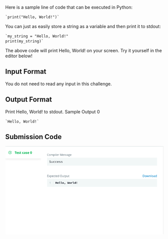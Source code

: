 Here is a sample line of code that can be executed in Python:

    `print("Hello, World!")`
You can just as easily store a string as a variable and then print it to stdout:

    `my_string = "Hello, World!"
    print(my_string)`

The above code will print Hello, World! on your screen. Try it yourself in the editor below!

## Input Format

You do not need to read any input in this challenge.

## Output Format

Print Hello, World! to stdout.
Sample Output 0

    `Hello, World!`

## Submission Code

<img src="../output/helloWorld_output.png">